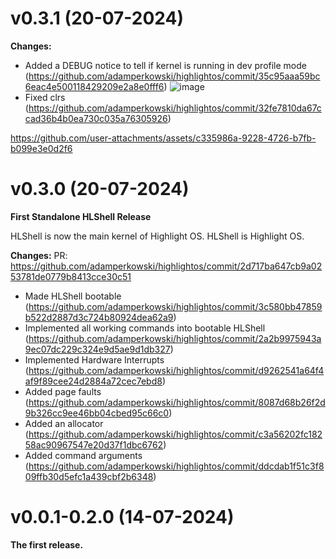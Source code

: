 # v0.3.1 (20-07-2024)
**Changes:**

- Added a DEBUG notice to tell if kernel is running in dev profile mode (https://github.com/adamperkowski/highlightos/commit/35c95aaa59bc6eac4e500118429209e2a8e0fff6)
![image](https://github.com/user-attachments/assets/f37c31d0-13d8-4f0c-8ac3-bf4c0e2162e3)
- Fixed clrs (https://github.com/adamperkowski/highlightos/commit/32fe7810da67ccad36b4b0ea730c035a76305926)

https://github.com/user-attachments/assets/c335986a-9228-4726-b7fb-b099e3e0d2f6

# v0.3.0 (20-07-2024)
**First Standalone HLShell Release**

HLShell is now the main kernel of Highlight OS. HLShell is Highlight OS.

**Changes:**
PR: https://github.com/adamperkowski/highlightos/commit/2d717ba647cb9a0253781de0779b8413cce30c51

- Made HLShell bootable (https://github.com/adamperkowski/highlightos/commit/3c580bb47859b522d2887d3c724b80924dea62a9)
- Implemented all working commands into bootable HLShell (https://github.com/adamperkowski/highlightos/commit/2a2b9975943a9ec07dc229c324e9d5ae9d1db327)
- Implemented Hardware Interrupts (https://github.com/adamperkowski/highlightos/commit/d9262541a64f4af9f89cee24d2884a72cec7ebd8)
- Added page faults (https://github.com/adamperkowski/highlightos/commit/8087d68b26f2d9b326cc9ee46bb04cbed95c66c0)
- Added an allocator (https://github.com/adamperkowski/highlightos/commit/c3a56202fc18258ac90967547e20d37f1dbc6762)
- Added command arguments (https://github.com/adamperkowski/highlightos/commit/ddcdab1f51c3f809ffb30d5efc1a439cbf2b6348)

# v0.0.1-0.2.0 (14-07-2024)
**The first release.**
